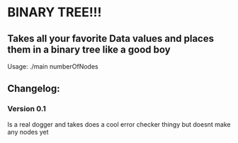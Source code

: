 # BINARY TREE!!!
## Takes all your favorite Data values and places them in a binary tree like a good boy
Usage: ./main numberOfNodes

## Changelog:
### Version 0.1
Is a real dogger and takes does a cool error checker thingy but doesnt make any nodes yet
